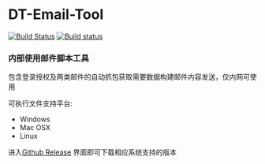 # DT-Email-Tool
[![Build Status](https://travis-ci.org/wuseal/DT-Email-Tool.svg?branch=master)](https://travis-ci.org/wuseal/DT-Email-Tool)
[![Build status](https://ci.appveyor.com/api/projects/status/github/wuseal/DT-Email-Tool?svg=true)](https://ci.appveyor.com/project/wuseal/DT-Email-Tool)

### 内部使用邮件脚本工具
包含登录授权及两类邮件的自动抓包获取需要数据构建邮件内容发送，仅内网可使用

可执行文件支持平台:
* Windows
* Mac OSX
* Linux

进入[Github Release](https://github.com/wuseal/DT-Email-Tool/releases) 界面即可下载相应系统支持的版本
